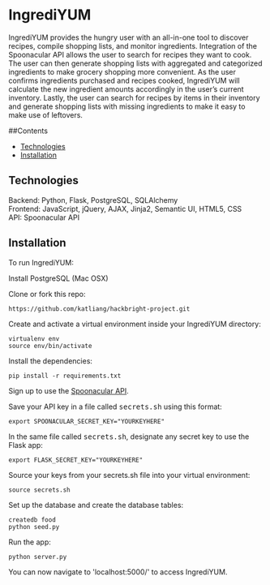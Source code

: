 # IngrediYUM

IngrediYUM provides the hungry user with an all-in-one tool to discover recipes, compile shopping lists, and monitor ingredients. Integration of the Spoonacular API allows the user to search for recipes they want to cook. The user can then generate shopping lists with aggregated and categorized ingredients to make grocery shopping more convenient. As the user confirms ingredients purchased and recipes cooked, IngrediYUM will calculate the new ingredient amounts accordingly in the user’s current inventory. Lastly, the user can search for recipes by items in their inventory and generate shopping lists with missing ingredients to make it easy to make use of leftovers.

##Contents
* [Technologies](#technologies)
* [Installation](#install)

## <a name="technologies"></a>Technologies

Backend: Python, Flask, PostgreSQL, SQLAlchemy<br/>
Frontend: JavaScript, jQuery, AJAX, Jinja2, Semantic UI, HTML5, CSS<br/>
API: Spoonacular API<br/>

## <a name="install"></a>Installation

To run IngrediYUM:

Install PostgreSQL (Mac OSX)

Clone or fork this repo:

```
https://github.com/katliang/hackbright-project.git
```

Create and activate a virtual environment inside your IngrediYUM directory:

```
virtualenv env
source env/bin/activate
```

Install the dependencies:

```
pip install -r requirements.txt
```

Sign up to use the [Spoonacular API](https://spoonacular.com/food-api).

Save your API key in a file called <kbd>secrets.sh</kbd> using this format:

```
export SPOONACULAR_SECRET_KEY="YOURKEYHERE"
```

In the same file called <kbd>secrets.sh</kbd>, designate any secret key to use the Flask app:

```
export FLASK_SECRET_KEY="YOURKEYHERE"
```

Source your keys from your secrets.sh file into your virtual environment:

```
source secrets.sh
```

Set up the database and create the database tables:

```
createdb food
python seed.py
```

Run the app:

```
python server.py
```

You can now navigate to 'localhost:5000/' to access IngrediYUM.